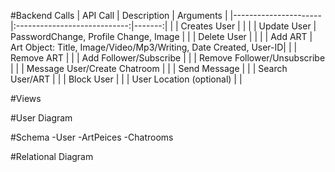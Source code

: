 

#Backend Calls
| API Call | Description | Arguments |
|----------------------|:----------------------------:|-------:|
| | Creates User | |
| | Update User | PasswordChange, Profile Change, Image |
| | Delete User | |
| | Add ART | Art Object: Title, Image/Video/Mp3/Writing, Date Created, User-ID|
| | Remove ART |
| | Add Follower/Subscribe |
| | Remove Follower/Unsubscribe |
| | Message User/Create Chatroom |
| | Send Message |
| | Search User/ART |
| | Block User | 
| | User Location (optional) | | 

#Views

#User Diagram

#Schema
-User
-ArtPeices
-Chatrooms

#Relational Diagram

